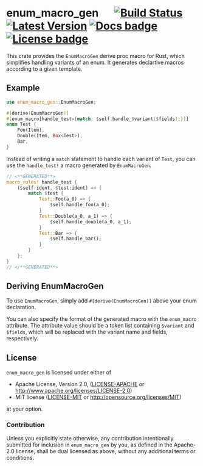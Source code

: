 # enum_macro_gen &emsp; [![Build Status]][actions] [![Latest Version]][crates.io] [![Docs badge]][Docs link] [![License badge]][License link]

[Build Status]: https://github.com/da-x/enum_macro_gen/actions/workflows/test.yml/badge.svg
[actions]: https://github.com/da-x/enum_macro_gen/actions
[Latest Version]: https://img.shields.io/crates/v/enum_macro_gen.svg
[crates.io]: https://crates.io/crates/enum_macro_gen
[License badge]: https://img.shields.io/badge/license-MIT%2FApache--2.0-blue.svg
[License link]: https://travis-ci.org/da-x/enum_macro_gen
[Docs badge]: https://docs.rs/enum_macro_gen/badge.svg
[Docs link]: https://docs.rs/enum_macro_gen

This crate provides the `EnumMacroGen` derive proc macro for Rust, which
simplifies handling variants of an enum. It generates declartive macros
according to a given template.

## Example

```rust
use enum_macro_gen::EnumMacroGen;

#[derive(EnumMacroGen)]
#[enum_macro[handle_test={match: $self.handle_$variant($fields);}]]
enum Test {
    Foo(Item),
    Double(Item, Box<Test>),
    Bar,
}
```

Instead of writing a `match` statement to handle each variant of `Test`, you
can use the `handle_test!` a macro generated by `EnumMacroGen`.

```rust
// <**GENERATED**>
macro_rules! handle_test {
    ($self:ident, $test:ident) => {
        match $test {
            Test::Foo(a_0) => {
                $self.handle_foo(a_0);
            }
            Test::Double(a_0, a_1) => {
                $self.handle_double(a_0, a_1);
            }
            Test::Bar => {
                $self.handle_bar();
            }
        }
    };
}
// </**GENERATED**>
```

## Deriving EnumMacroGen

To use `EnumMacroGen`, simply add `#[derive(EnumMacroGen)]` above your enum
declaration.

You can also specify the format of the generated macro with the `enum_macro`
attribute. The attribute value should be a token list containing `$variant`
and `$fields`, which will be replaced with the variant name and fields,
respectively.

## License

`enum_macro_gen` is licensed under either of

 * Apache License, Version 2.0, ([LICENSE-APACHE](LICENSE-APACHE) or
   http://www.apache.org/licenses/LICENSE-2.0)
 * MIT license ([LICENSE-MIT](LICENSE-MIT) or
   http://opensource.org/licenses/MIT)

at your option.


### Contribution

Unless you explicitly state otherwise, any contribution intentionally submitted
for inclusion in `enum_macro_gen` by you, as defined in the Apache-2.0 license,
shall be dual licensed as above, without any additional terms or conditions.
